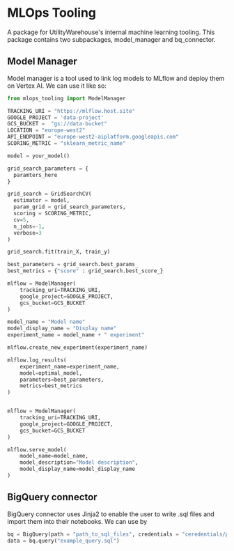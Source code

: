 # MLOps Tooling

A package for UtilityWarehouse's internal machine learning tooling. This package contains two subpackages, model_manager and bq_connector.

## Model Manager

Model manager is a tool used to link log models to MLflow and deploy them on Vertex AI. We can use it like so:

```python
from mlops_tooling import ModelManager

TRACKING_URI = "https://mlflow.host.site"
GOOGLE_PROJECT = 'data-project'
GCS_BUCKET =  "gs://data-bucket"
LOCATION = "europe-west2"
API_ENDPOINT = "europe-west2-aiplatform.googleapis.com"
SCORING_METRIC = "sklearn_metric_name"

model = your_model()

grid_search_parameters = {
  paramters_here
}

grid_search = GridSearchCV(
  estimator = model,
  param_grid = grid_search_parameters,
  scoring = SCORING_METRIC,
  cv=5,
  n_jobs=-1,
  verbose=3
)

grid_search.fit(train_X, train_y)

best_parameters = grid_search.best_params_
best_metrics = {"score" : grid_search.best_score_} 

mlflow = ModelManager(
    tracking_uri=TRACKING_URI,
    google_project=GOOGLE_PROJECT,
    gcs_bucket=GCS_BUCKET
)

model_name = "Model name"
model_display_name = "Display name"
experiment_name = model_name + " experiment"

mlflow.create_new_experiment(experiment_name)

mlflow.log_results(
    experiment_name=experiment_name,
    model=optimal_model,
    parameters=best_parameters,
    metrics=best_metrics
)


mlflow = ModelManager(
    tracking_uri=TRACKING_URI,
    google_project=GOOGLE_PROJECT,
    gcs_bucket=GCS_BUCKET
)

mlflow.serve_model(
    model_name=model_name,
    model_description="Model description",
    model_display_name=model_display_name
)
```

## BigQuery connector

BigQuery connector uses Jinja2 to enable the user to write .sql files and import them into their notebooks. We can use by

```python
bq = BigQuery(path = "path_to_sql_files", credentials = "ceredentials/path")
data = bq.query("example_query.sql")
```
